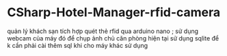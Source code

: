 # CSharp-Hotel-Manager-rfid-camera
quản lý khách sạn tích hợp 
quét thẻ rfid qua arduino nano ; 
sử dụng webcam của máy đó để chụp ảnh chủ căn phòng hiện tại 
sử dụng sqlite để k cần phải cài thêm sql khi cho máy khác sử dụng
